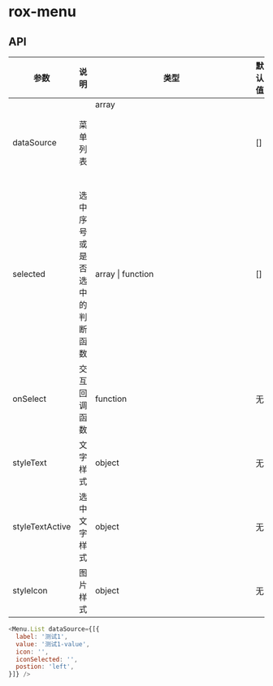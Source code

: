 # rox-menu

## API
| 参数              | 说明             | 类型                     | 默认值  |
| --------------- | -------------- | ---------------------- | ---- |
| dataSource      | 菜单列表           | array<object>          | []   |
| selected        | 选中序号或是否选中的判断函数 | array<int> \| function | []   |
| onSelect        | 交互回调函数         | function               | 无    |
| styleText       | 文字样式           | object                 | 无    |
| styleTextActive | 选中文字样式         | object                 | 无    |
| styleIcon | 图片样式         | object                 | 无    |




```js
<Menu.List dataSource={[{
  label: '测试1',
  value: '测试1-value',
  icon: '',
  iconSelected: '',
  postion: 'left',
}]} />
```


